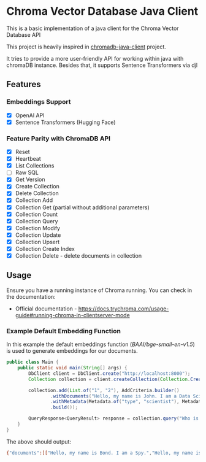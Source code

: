 # Chroma Vector Database Java Client

This is a basic implementation of a java client for the Chroma Vector Database API

This project is heavily inspired in [chromadb-java-client](https://github.com/amikos-tech/chromadb-java-client) project. 

It tries to provide a more user-friendly API for working within java with chromaDB instance. 
Besides that, it supports Sentence Transformers via djl

## Features

### Embeddings Support

- [x] OpenAI API
- [x] Sentence Transformers (Hugging Face)

### Feature Parity with ChromaDB API

- [x] Reset
- [x] Heartbeat
- [x] List Collections
- [ ] Raw SQL
- [x] Get Version
- [x] Create Collection
- [x] Delete Collection
- [x] Collection Add
- [x] Collection Get (partial without additional parameters)
- [x] Collection Count
- [x] Collection Query
- [x] Collection Modify
- [x] Collection Update
- [x] Collection Upsert
- [x] Collection Create Index
- [x] Collection Delete - delete documents in collection

## Usage

Ensure you have a running instance of Chroma running. You can check in the documentation:

- Official documentation - https://docs.trychroma.com/usage-guide#running-chroma-in-clientserver-mode


### Example Default Embedding Function

In this example the default embeddings function (_BAAI/bge-small-en-v1.5_) is used to generate embeddings for our documents.

```java
public class Main {
    public static void main(String[] args) {
        DbClient client = DbClient.create("http://localhost:8000");
        Collection collection = client.createCollection(Collection.CreateParams.create(CollectionName.of("test-collection")));

        collection.add(List.of("1", "2"), AddCriteria.builder()
                .withDocuments("Hello, my name is John. I am a Data Scientist.", "Hello, my name is Bond. I am a Spy.")
                .withMetadata(Metadata.of("type", "scientist"), Metadata.of("type", "spy"))
                .build());

        QueryResponse<QueryResult> response = collection.query("Who is the spy");
    }
}

```

The above should output:

```Bash
{"documents":[["Hello, my name is Bond. I am a Spy.","Hello, my name is John. I am a Data Scientist."]],"embeddings":[],"ids":[["2","1"]],"metadatas":[[{"type":"spy"},{"type":"scientist"}]],"distances":[[0.47604156,0.9098707]]}
```